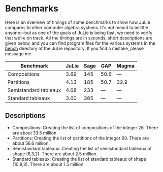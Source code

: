 # Benchmarks

Here is an overview of timings of some benchmarks to show how JuLie compares to other computer algebra systems. It's not meant to belittle anyone—but as one of the goals of JuLie is being fast, we need to verify that we're on track. All the timings are in seconds, short descriptions are given below, and you can find program files for the various systems in the [bench](https://github.com/ulthiel/JuLie.jl/tree/master/bench) directory of the JuLie repository. If you find a mistake, please message me.

| Benchmark             | JuLie | Sage | GAP  | Magma |
| --------------------- | ----- | ---- | ---- | ----- |
| Compositions      | 3.69 | 145  | 50.6 | —     |
| Partitions        | 4.13 | 185  | 50.7 | 32.9  |
| Semistandard tableaux | 4.08 | 233 | —    | —     |
| Standard tableaux | 3.00 | 385 | —    | —     |

## Descriptions

* Compositions: Creating the list of compositions of the integer 26. There are about 33.5 million.
* Partitions: Creating the list of partitions of the integer 90. There are about 56.6 million.
* Semistandard tableaux: Creating the list of semistandard tableaux of shape (6,3,2). There are about 2.5 million.
* Standard tableaux: Creating the list of standard tableaux of shape (10,8,3). There are about 1.5 million.

